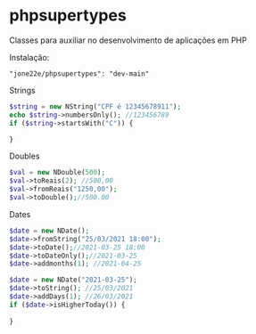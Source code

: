 # phpsupertypes

Classes para auxiliar no desenvolvimento de aplicações em PHP

Instalação:

```
"jone22e/phpsupertypes": "dev-main"
```

Strings

```php
$string = new NString("CPF é 12345678911");
echo $string->numbersOnly(); //123456789
if ($string->startsWith("C")) {

}
```

Doubles
```php
$val = new NDouble(500);
$val->toReais(2); //500,00
$val->fromReais("1250,00");
$val->toDouble();//500.00
```

Dates

```php
$date = new NDate();
$date->fromString("25/03/2021 18:00");
$date->toDate();//2021-03-25 18:00
$date->toDateOnly();//2021-03-25
$date->addmonths(1); //2021-04-25

$date = new NDate("2021-03-25");
$date->toString(); //25/03/2021
$date->addDays(1); //26/03/2021
if ($date->isHigherToday()) {
    
}
```
